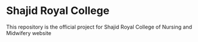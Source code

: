 # Shajid Royal College
This repository is the official project for Shajid Royal College of Nursing and Midwifery website
